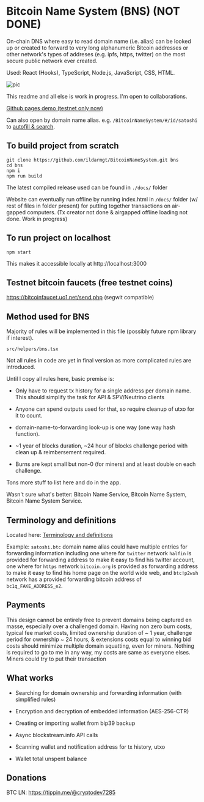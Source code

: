 # Bitcoin Name System (BNS) (NOT DONE)

On-chain DNS where easy to read domain name (i.e. alias) can be looked up or created to forward to very long alphanumeric Bitcoin addresses or other network's types of addreses (e.g. ipfs, https, twitter) on the most secure public network ever created.

Used: React (Hooks), TypeScript, Node.js, JavaScript, CSS, HTML.

![pic](https://i.imgur.com/KQtiSHn.png)

This readme and all else is work in progress. I'm open to collaborations.

[Github pages demo (testnet only now)](https://ildarmgt.github.io/BitcoinNameSystem/)

Can also open by domain name alias. e.g. `/BitcoinNameSystem/#/id/satoshi` to [autofill & search](https://ildarmgt.github.io/BitcoinNameSystem/#/id/satoshi).

## To build project from scratch

```
git clone https://github.com/ildarmgt/BitcoinNameSystem.git bns
cd bns
npm i
npm run build
```
The latest compiled release used can be found in `./docs/` folder

Website can eventually run offline by running index.html in `/docs/` folder (w/ rest of files in folder present) for putting together transactions on air-gapped computers.
(Tx creator not done & airgapped offline loading not done. Work in progress)

## To run project on localhost

```
npm start
```

This makes it accessible locally at http://localhost:3000

## Testnet bitcoin faucets (free testnet coins)

https://bitcoinfaucet.uo1.net/send.php (segwit compatible)

## Method used for BNS

Majority of rules will be implemented in this file (possibly future npm library if interest).

`src/helpers/bns.tsx`

Not all rules in code are yet in final version as more complicated rules are introduced.

Until I copy all rules here, basic premise is:

- Only have to request tx history for a single address per domain name.
  This should simplify the task for API & SPV/Neutrino clients

- Anyone can spend outputs used for that, so require cleanup of utxo for it to count.

- domain-name-to-forwarding look-up is one way (one way hash function).

- ~1 year of blocks duration, ~24 hour of blocks challenge period with clean up & reimbersement required.

- Burns are kept small but non-0 (for miners) and at least double on each challenge.

Tons more stuff to list here and do in the app.

Wasn't sure what's better: Bitcoin Name Service, Bitcoin Name System, Bitcoin Name System Service.

## Terminology and definitions

  Located here: [Terminology and definitions](Definitions.md)

  Example: `satoshi.btc` domain name alias could have multiple entries for forwarding information including one where for `twitter` network `halfin` is provided for forwarding address to make it easy to find his twitter account, one where for `https` network `bitcoin.org` is provided as forwarding address to make it easy to find his home page on the world wide web, and `btc!p2wsh` network has a provided forwarding bitcoin address of `bc1q_FAKE_ADDRESS_e2`.

## Payments

This design cannot be entirely free to prevent domains being captured en masse, especially over a challenged domain. Having non zero burn costs, typical fee market costs, limited ownership duration of ~ 1 year, challenge period for ownership ~ 24 hours, & extensions costs equal to winning bid costs should minimize multiple domain squatting, even for miners. Nothing is required to go to me in any way, my costs are same as everyone elses. Miners could try to put their transaction

## What works

* Searching for domain ownership and forwarding information (with simplified rules)

* Encryption and decryption of embedded information (AES-256-CTR)

* Creating or importing wallet from bip39 backup

* Async blockstream.info API calls

* Scanning wallet and notification address for tx history, utxo

* Wallet total unspent balance

## Donations

BTC LN: https://tippin.me/@cryptodev7285

